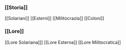 ### [[Storia]]
[[Solariani]]
[[Esterni]]
[[Militocrazia]]
[[Coloni]]

### [[Lore]]
[[Lore Solariana]]]
[[Lore Esterna]]
[[Lore Militocratica]]

